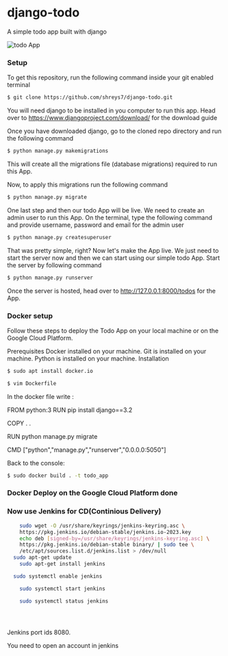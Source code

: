 # django-todo
A simple todo app built with django

![todo App](https://raw.githubusercontent.com/shreys7/django-todo/develop/staticfiles/todoApp.png)
### Setup
To get this repository, run the following command inside your git enabled terminal
```bash
$ git clone https://github.com/shreys7/django-todo.git
```
You will need django to be installed in you computer to run this app. Head over to https://www.djangoproject.com/download/ for the download guide

Once you have downloaded django, go to the cloned repo directory and run the following command

```bash
$ python manage.py makemigrations
```

This will create all the migrations file (database migrations) required to run this App.

Now, to apply this migrations run the following command
```bash
$ python manage.py migrate
```

One last step and then our todo App will be live. We need to create an admin user to run this App. On the terminal, type the following command and provide username, password and email for the admin user
```bash
$ python manage.py createsuperuser
```

That was pretty simple, right? Now let's make the App live. We just need to start the server now and then we can start using our simple todo App. Start the server by following command

```bash
$ python manage.py runserver
```

Once the server is hosted, head over to http://127.0.0.1:8000/todos for the App.

### Docker setup
Follow these steps to deploy the Todo App on your local machine or on the Google Cloud Platform.

Prerequisites
Docker installed on your machine.
Git is installed on your machine.
Python is installed on your machine.
Installation

```bash
$ sudo apt install docker.io
```

```bash
$ vim Dockerfile
```
In the docker file write : 

  FROM python:3
  RUN pip install django==3.2

  COPY . .

  RUN python manage.py migrate

  CMD ["python","manage.py","runserver","0.0.0.0:5050"]


Back to the console:  
```bash
$ sudo docker build . -t todo_app
```

###  Docker Deploy on the Google Cloud Platform done

###  Now use Jenkins for CD(Continious Delivery)


```bash
    sudo wget -O /usr/share/keyrings/jenkins-keyring.asc \
  	https://pkg.jenkins.io/debian-stable/jenkins.io-2023.key
    echo deb [signed-by=/usr/share/keyrings/jenkins-keyring.asc] \
  	https://pkg.jenkins.io/debian-stable binary/ | sudo tee \
  	/etc/apt/sources.list.d/jenkins.list > /dev/null
  sudo apt-get update
	sudo apt-get install jenkins

  sudo systemctl enable jenkins

	sudo systemctl start jenkins

	sudo systemctl status jenkins





```


Jenkins port ids 8080.

You need to open an account in jenkins








  

  




